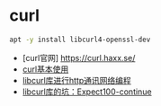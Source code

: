 # curl

```bash
apt -y install libcurl4-openssl-dev
```

- [curl官网]
  <https://curl.haxx.se/>
- [curl基本使用](curl.use.md)
- [libcurl库进行http通讯网络编程](c++.curl.http.md)
- [libcurl库的坑：Expect100-continue](libcurl.post.expect100-continue.md)
